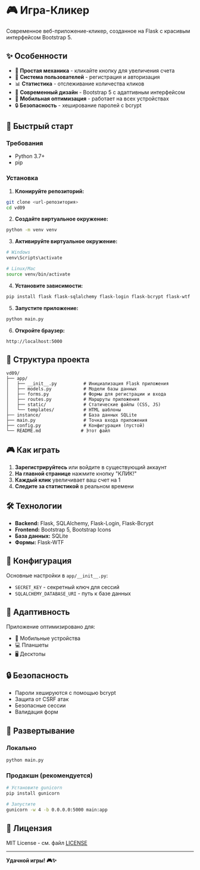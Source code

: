 # 🎮 Игра-Кликер

Современное веб-приложение-кликер, созданное на Flask с красивым интерфейсом Bootstrap 5.

## ✨ Особенности

- 🎯 **Простая механика** - кликайте кнопку для увеличения счета
- 👤 **Система пользователей** - регистрация и авторизация
- 📊 **Статистика** - отслеживание количества кликов
- 🎨 **Современный дизайн** - Bootstrap 5 с адаптивным интерфейсом
- 📱 **Мобильная оптимизация** - работает на всех устройствах
- 🔒 **Безопасность** - хеширование паролей с bcrypt

## 🚀 Быстрый старт

### Требования
- Python 3.7+
- pip

### Установка

1. **Клонируйте репозиторий:**
```bash
git clone <url-репозитория>
cd vd09
```

2. **Создайте виртуальное окружение:**
```bash
python -m venv venv
```

3. **Активируйте виртуальное окружение:**
```bash
# Windows
venv\Scripts\activate

# Linux/Mac
source venv/bin/activate
```

4. **Установите зависимости:**
```bash
pip install flask flask-sqlalchemy flask-login flask-bcrypt flask-wtf
```

5. **Запустите приложение:**
```bash
python main.py
```

6. **Откройте браузер:**
```
http://localhost:5000
```

## 📁 Структура проекта

```
vd09/
├── app/
│   ├── __init__.py          # Инициализация Flask приложения
│   ├── models.py            # Модели базы данных
│   ├── forms.py             # Формы для регистрации и входа
│   ├── routes.py            # Маршруты приложения
│   ├── static/              # Статические файлы (CSS, JS)
│   └── templates/           # HTML шаблоны
├── instance/                # База данных SQLite
├── main.py                  # Точка входа приложения
├── config.py                # Конфигурация (пустой)
└── README.md               # Этот файл
```

## 🎮 Как играть

1. **Зарегистрируйтесь** или войдите в существующий аккаунт
2. **На главной странице** нажмите кнопку "КЛИК!"
3. **Каждый клик** увеличивает ваш счет на 1
4. **Следите за статистикой** в реальном времени

## 🛠 Технологии

- **Backend:** Flask, SQLAlchemy, Flask-Login, Flask-Bcrypt
- **Frontend:** Bootstrap 5, Bootstrap Icons
- **База данных:** SQLite
- **Формы:** Flask-WTF

## 🔧 Конфигурация

Основные настройки в `app/__init__.py`:
- `SECRET_KEY` - секретный ключ для сессий
- `SQLALCHEMY_DATABASE_URI` - путь к базе данных

## 📱 Адаптивность

Приложение оптимизировано для:
- 📱 Мобильные устройства
- 💻 Планшеты
- 🖥️ Десктопы

## 🔒 Безопасность

- Пароли хешируются с помощью bcrypt
- Защита от CSRF атак
- Безопасные сессии
- Валидация форм

## 🚀 Развертывание

### Локально
```bash
python main.py
```

### Продакшн (рекомендуется)
```bash
# Установите gunicorn
pip install gunicorn

# Запустите
gunicorn -w 4 -b 0.0.0.0:5000 main:app
```

## 📝 Лицензия

MIT License - см. файл [LICENSE](LICENSE)

---

**Удачной игры! 🎮✨**
